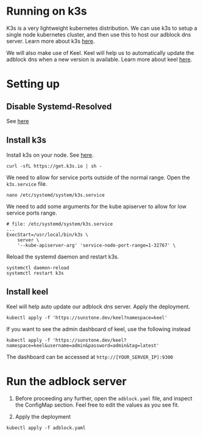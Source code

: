 # Running on k3s

K3s is a very lightweight kubernetes distribution. We can use k3s to setup a single node kubernetes cluster, and then use this to host our adblock dns server. Learn more about k3s [here](https://k3s.io/).

We will also make use of Keel. Keel will help us to automatically update the adblock dns when a new version is available. Learn more about keel [here](https://keel.sh/).

# Setting up

## Disable Systemd-Resolved

See [here](https://medium.com/@niktrix/getting-rid-of-systemd-resolved-consuming-port-53-605f0234f32f)

## Install k3s

Install k3s on your node. See [here](https://rancher.com/docs/k3s/latest/en/quick-start/).
```
curl -sfL https://get.k3s.io | sh -
```

We need to allow for service ports outside of the normal range. Open the `k3s.service` file.

```shell
nano /etc/systemd/system/k3s.service
```

We need to add some arguments for the kube apiserver to allow for low service ports range.

```
# file: /etc/systemd/system/k3s.service
...
ExecStart=/usr/local/bin/k3s \
    server \
    '--kube-apiserver-arg' 'service-node-port-range=1-32767' \
```

Reload the systemd daemon and restart k3s.
```
systemctl daemon-reload
systemctl restart k3s
```

## Install keel

Keel will help auto update our adblock dns server. Apply the deployment.
```
kubectl apply -f 'https://sunstone.dev/keel?namespace=keel'
```

If you want to see the admin dashboard of keel, use the following instead
```
kubectl apply -f 'https://sunstone.dev/keel?namespace=keel&username=admin&password=admin&tag=latest'
```

The dashboard can be accessed at `http://[YOUR_SERVER_IP]:9300`


# Run the adblock server

1. Before proceeding any further, open the `adblock.yaml` file, and inspect the ConfigMap section. Feel free to edit the values as you see fit.

2. Apply the deployment
```
kubectl apply -f adblock.yaml
```
